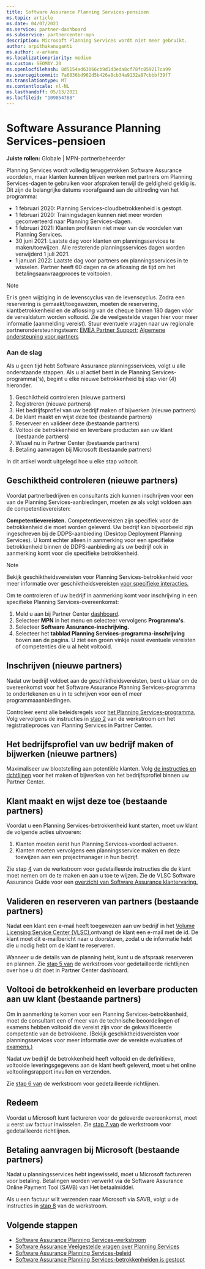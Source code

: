 ```yaml
---
title: Software Assurance Planning Services-pensioen
ms.topic: article
ms.date: 04/07/2021
ms.service: partner-dashboard
ms.subservice: partnercenter-mpn
description: Microsoft Planning Services wordt niet meer gebruikt.
author: arpithakanuganti
ms.author: v-arkanu
ms.localizationpriority: medium
ms.custom: SEOMAY.20
ms.openlocfilehash: 8d5154ad63066cb9d1d3eda8cf78fc059217ca99
ms.sourcegitcommit: 7a6836bd962d5b426a8cb34a9132a87cbbbf39f7
ms.translationtype: MT
ms.contentlocale: nl-NL
ms.lasthandoff: 05/13/2021
ms.locfileid: "109854788"
---
```

# <a name="software-assurance-planning-services-retirement"></a>Software Assurance Planning Services-pensioen

**Juiste rollen:** Globale | MPN-partnerbeheerder


Planning Services wordt volledig teruggetrokken Software Assurance voordelen, maar klanten kunnen blijven werken met partners om Planning Services-dagen te gebruiken voor afspraken terwijl de geldigheid geldig is. Dit zijn de belangrijke datums voorafgaand aan de uittreding van het programma: 

- 1 februari 2020: Planning Services-cloudbetrokkenheid is gestopt.  
- 1 februari 2020: Trainingsdagen kunnen niet meer worden geconverteerd naar Planning Services-dagen.  
- 1 februari 2021: Klanten profiteren niet meer van de voordelen van Planning Services. 
- 30 juni 2021: Laatste dag voor klanten om planningsservices te maken/toewijzen. Alle resterende planningsservices dagen worden verwijderd 1 juli 2021.
- 1 januari 2022: Laatste dag voor partners om planningsservices in te wisselen. Partner heeft 60 dagen na de aflossing de tijd om het betalingsaanvraagproces te voltooien.  

>[!NOTE]
>Er is geen wijziging in de levenscyclus van de levenscyclus. Zodra een reservering is gemaakt/toegewezen, moeten de reservering, klantbetrokkenheid en de aflossing van de cheque binnen 180 dagen vóór de vervaldatum worden voltooid.  Zie de veelgestelde vragen hier voor meer [](https://partner.microsoft.com/resources/collection/software-assurance-benefit-changes#/) informatie (aanmelding vereist).  Stuur eventuele vragen naar uw regionale partnerondersteuningsteam: [EMEA Partner Support](mailto:savoucher@msdirectservices.com); [Algemene ondersteuning voor partners](https://partner.microsoft.com/dashboard/support/servicerequests)


### <a name="get-started"></a>Aan de slag

Als u geen tijd hebt Software Assurance planningsservices, volgt u alle onderstaande stappen. Als u al actief bent in de Planning Services-programma('s), begint u elke nieuwe betrokkenheid bij stap vier (4) hieronder.

1. Geschiktheid controleren (nieuwe partners)
2. Registreren (nieuwe partners)
3. Het bedrijfsprofiel van uw bedrijf maken of bijwerken (nieuwe partners)
4. De klant maakt en wijst deze toe (bestaande partners)
5. Reserveer en valideer deze (bestaande partners)
6. Voltooi de betrokkenheid en leverbare producten aan uw klant (bestaande partners)
7. Wissel nu in Partner Center (bestaande partners)
8. Betaling aanvragen bij Microsoft (bestaande partners)

In dit artikel wordt uitgelegd hoe u elke stap voltooit.

## <a name="verify-eligibility-new-partners"></a>Geschiktheid controleren (nieuwe partners)

Voordat partnerbedrijven en consultants zich kunnen inschrijven voor een van de Planning Services-aanbiedingen, moeten ze als volgt voldoen aan de competentievereisten:

**Competentievereisten.** Competentievereisten zijn specifiek voor de betrokkenheid die moet worden geleverd. Uw bedrijf kan bijvoorbeeld zijn ingeschreven bij de DDPS-aanbieding (Desktop Deployment Planning Services). U komt echter alleen in aanmerking voor een specifieke betrokkenheid binnen de DDPS-aanbieding als uw bedrijf ook in aanmerking komt voor die specifieke betrokkenheid.

>[!NOTE]
> Bekijk geschiktheidsvereisten voor Planning Services-betrokkenheid voor meer informatie over geschiktheidsvereisten [voor specifieke interacties.](software-assurance-dps-requirements.md)

Om te controleren of uw bedrijf in aanmerking komt voor inschrijving in een specifieke Planning Services-overeenkomst:

1. Meld u aan bij Partner Center [dashboard](https://partner.microsoft.com/dashboard/home).
2. Selecteer **MPN** in het menu en selecteer vervolgens **Programma's**.
3. Selecteer **Software Assurance-inschrijving.**
4. Selecteer het **tabblad Planning Services-programma-inschrijving** boven aan de pagina. U ziet een groen vinkje naast eventuele vereisten of competenties die u al hebt voltooid.

## <a name="enroll-new-partners"></a>Inschrijven (nieuwe partners)

Nadat uw bedrijf voldoet aan de geschiktheidsvereisten, bent u klaar om de overeenkomst voor het Software Assurance Planning Services-programma te ondertekenen en u in te schrijven voor een of meer programmaaanbiedingen.

Controleer eerst alle beleidsregels voor [het Planning Services-programma.](https://go.microsoft.com/fwlink/?linkid=2115984) Volg vervolgens de instructies in [stap 2](https://go.microsoft.com/fwlink/?linkid=2115983) van de werkstroom om het registratieproces van Planning Services in Partner Center.


## <a name="create-or-update-your-companys-business-profile-new-partners"></a>Het bedrijfsprofiel van uw bedrijf maken of bijwerken (nieuwe partners)

Maximaliseer uw blootstelling aan potentiële klanten. Volg [de instructies en richtlijnen](create-a-marketing-profile.md) voor het maken of bijwerken van het bedrijfsprofiel binnen uw Partner Center.

## <a name="customer-creates-and-assigns-voucher-existing-partners"></a>Klant maakt en wijst deze toe (bestaande partners)

Voordat u een Planning Services-betrokkenheid kunt starten, moet uw klant de volgende acties uitvoeren:

1. Klanten moeten eerst hun Planning Services-voordeel activeren.
2. Klanten moeten vervolgens een planningsservice maken en deze toewijzen aan een projectmanager in hun bedrijf.

Zie stap [4](https://go.microsoft.com/fwlink/?linkid=2115983) van de werkstroom voor gedetailleerde instructies die de klant moet nemen om de te maken en aan u toe te wijzen. Zie de VLSC Software Assurance Guide voor een [overzicht van Software Assurance klantervaring.](https://download.microsoft.com/download/A/7/D/A7D04694-1B1E-4B18-918F-0EDCD43BA2E5/VLSC-Software-Assurance-Guide_en-US.pdf)

## <a name="validate-and-reserve-voucher-existing-partners"></a>Valideren en reserveren van partners (bestaande partners)

Nadat een klant een e-mail heeft toegewezen aan uw bedrijf in het [Volume Licensing Service Center (VLSC),](https://www.microsoft.com/Licensing/servicecenter/default.aspx)ontvangt de klant een e-mail met de id. De klant moet dit e-mailbericht naar u doorsturen, zodat u de informatie hebt die u nodig hebt om de klant te reserveren.

Wanneer u de details van de planning hebt, kunt u de afspraak reserveren en plannen. Zie [stap 5 van](https://go.microsoft.com/fwlink/?linkid=2115983) de werkstroom voor gedetailleerde richtlijnen over hoe u dit doet in Partner Center dashboard.

## <a name="complete-engagement-and-provide-deliverables-to-your-customer-existing-partners"></a>Voltooi de betrokkenheid en leverbare producten aan uw klant (bestaande partners)

Om in aanmerking te komen voor een Planning Services-betrokkenheid, moet de consultant een of meer van de technische beoordelingen of examens hebben voltooid die vereist zijn voor de gekwalificeerde competentie van de betrokkene. (Bekijk geschiktheidsvereisten voor planningsservices voor meer informatie over de vereiste evaluaties of [examens.)](software-assurance-dps-requirements.md)

Nadat uw bedrijf de betrokkenheid heeft voltooid en de definitieve, voltooide leveringsgegevens aan de klant heeft geleverd, moet u het online voltooiingsrapport invullen en verzenden.

Zie [stap 6 van](https://go.microsoft.com/fwlink/?linkid=2115983) de werkstroom voor gedetailleerde richtlijnen.

## <a name="redeem-voucher"></a>Redeem

Voordat u Microsoft kunt factureren voor de geleverde overeenkomst, moet u eerst uw factuur inwisselen. Zie [stap 7 van](https://go.microsoft.com/fwlink/?linkid=2115983) de werkstroom voor gedetailleerde richtlijnen.

## <a name="request-payment-from-microsoft-existing-partners"></a>Betaling aanvragen bij Microsoft (bestaande partners)

Nadat u planningsservices hebt ingewisseld, moet u Microsoft factureren voor betaling. Betalingen worden verwerkt via de Software Assurance Online Payment Tool (SAVB) van Het betaalmiddel.

Als u een factuur wilt verzenden naar Microsoft via SAVB, volgt u de instructies in [stap 8](https://go.microsoft.com/fwlink/?linkid=2115983) van de werkstroom.

## <a name="next-steps"></a>Volgende stappen

- [Software Assurance Planning Services-werkstroom](https://go.microsoft.com/fwlink/?linkid=2115983)
- [Software Assurance Veelgestelde vragen over Planning Services](https://go.microsoft.com/fwlink/?linkid=2116077)
- [Software Assurance Planning Services-beleid](https://go.microsoft.com/fwlink/?linkid=2115984)
- [Software Assurance Planning Services-betrokkenheiden is gestopt](https://query.prod.cms.rt.microsoft.com/cms/api/am/binary/RE4sln9)
